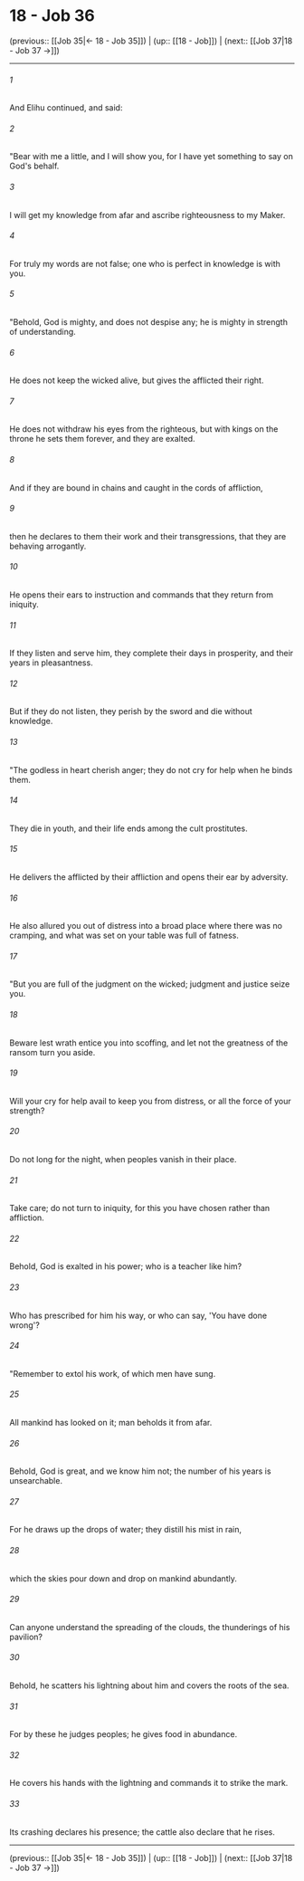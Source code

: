 # 18 - Job 36

(previous:: [[Job 35|← 18 - Job 35]]) | (up:: [[18 - Job]]) | (next:: [[Job 37|18 - Job 37 →]])

***


###### 1 
And Elihu continued, and said: 

###### 2 
"Bear with me a little, and I will show you, for I have yet something to say on God's behalf. 

###### 3 
I will get my knowledge from afar and ascribe righteousness to my Maker. 

###### 4 
For truly my words are not false; one who is perfect in knowledge is with you. 

###### 5 
"Behold, God is mighty, and does not despise any; he is mighty in strength of understanding. 

###### 6 
He does not keep the wicked alive, but gives the afflicted their right. 

###### 7 
He does not withdraw his eyes from the righteous, but with kings on the throne he sets them forever, and they are exalted. 

###### 8 
And if they are bound in chains and caught in the cords of affliction, 

###### 9 
then he declares to them their work and their transgressions, that they are behaving arrogantly. 

###### 10 
He opens their ears to instruction and commands that they return from iniquity. 

###### 11 
If they listen and serve him, they complete their days in prosperity, and their years in pleasantness. 

###### 12 
But if they do not listen, they perish by the sword and die without knowledge. 

###### 13 
"The godless in heart cherish anger; they do not cry for help when he binds them. 

###### 14 
They die in youth, and their life ends among the cult prostitutes. 

###### 15 
He delivers the afflicted by their affliction and opens their ear by adversity. 

###### 16 
He also allured you out of distress into a broad place where there was no cramping, and what was set on your table was full of fatness. 

###### 17 
"But you are full of the judgment on the wicked; judgment and justice seize you. 

###### 18 
Beware lest wrath entice you into scoffing, and let not the greatness of the ransom turn you aside. 

###### 19 
Will your cry for help avail to keep you from distress, or all the force of your strength? 

###### 20 
Do not long for the night, when peoples vanish in their place. 

###### 21 
Take care; do not turn to iniquity, for this you have chosen rather than affliction. 

###### 22 
Behold, God is exalted in his power; who is a teacher like him? 

###### 23 
Who has prescribed for him his way, or who can say, 'You have done wrong'? 

###### 24 
"Remember to extol his work, of which men have sung. 

###### 25 
All mankind has looked on it; man beholds it from afar. 

###### 26 
Behold, God is great, and we know him not; the number of his years is unsearchable. 

###### 27 
For he draws up the drops of water; they distill his mist in rain, 

###### 28 
which the skies pour down and drop on mankind abundantly. 

###### 29 
Can anyone understand the spreading of the clouds, the thunderings of his pavilion? 

###### 30 
Behold, he scatters his lightning about him and covers the roots of the sea. 

###### 31 
For by these he judges peoples; he gives food in abundance. 

###### 32 
He covers his hands with the lightning and commands it to strike the mark. 

###### 33 
Its crashing declares his presence; the cattle also declare that he rises.

***

(previous:: [[Job 35|← 18 - Job 35]]) | (up:: [[18 - Job]]) | (next:: [[Job 37|18 - Job 37 →]])

